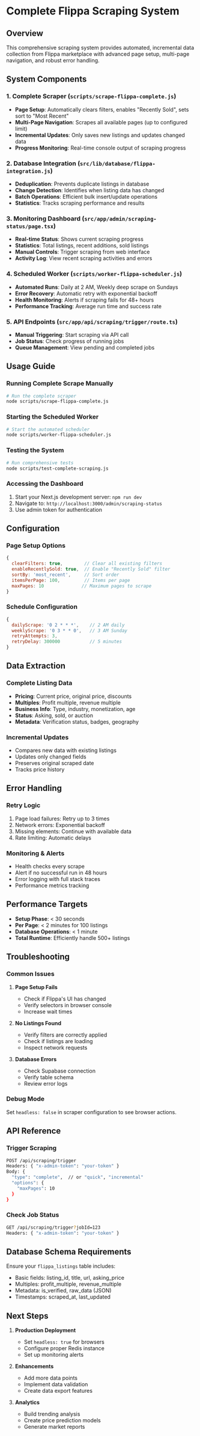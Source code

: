 # Complete Flippa Scraping System

## Overview
This comprehensive scraping system provides automated, incremental data collection from Flippa marketplace with advanced page setup, multi-page navigation, and robust error handling.

## System Components

### 1. Complete Scraper (`scripts/scrape-flippa-complete.js`)
- **Page Setup**: Automatically clears filters, enables "Recently Sold", sets sort to "Most Recent"
- **Multi-Page Navigation**: Scrapes all available pages (up to configured limit)
- **Incremental Updates**: Only saves new listings and updates changed data
- **Progress Monitoring**: Real-time console output of scraping progress

### 2. Database Integration (`src/lib/database/flippa-integration.js`)
- **Deduplication**: Prevents duplicate listings in database
- **Change Detection**: Identifies when listing data has changed
- **Batch Operations**: Efficient bulk insert/update operations
- **Statistics**: Tracks scraping performance and results

### 3. Monitoring Dashboard (`src/app/admin/scraping-status/page.tsx`)
- **Real-time Status**: Shows current scraping progress
- **Statistics**: Total listings, recent additions, sold listings
- **Manual Controls**: Trigger scraping from web interface
- **Activity Log**: View recent scraping activities and errors

### 4. Scheduled Worker (`scripts/worker-flippa-scheduler.js`)
- **Automated Runs**: Daily at 2 AM, Weekly deep scrape on Sundays
- **Error Recovery**: Automatic retry with exponential backoff
- **Health Monitoring**: Alerts if scraping fails for 48+ hours
- **Performance Tracking**: Average run time and success rate

### 5. API Endpoints (`src/app/api/scraping/trigger/route.ts`)
- **Manual Triggering**: Start scraping via API call
- **Job Status**: Check progress of running jobs
- **Queue Management**: View pending and completed jobs

## Usage Guide

### Running Complete Scrape Manually
```bash
# Run the complete scraper
node scripts/scrape-flippa-complete.js
```

### Starting the Scheduled Worker
```bash
# Start the automated scheduler
node scripts/worker-flippa-scheduler.js
```

### Testing the System
```bash
# Run comprehensive tests
node scripts/test-complete-scraping.js
```

### Accessing the Dashboard
1. Start your Next.js development server: `npm run dev`
2. Navigate to: `http://localhost:3000/admin/scraping-status`
3. Use admin token for authentication

## Configuration

### Page Setup Options
```javascript
{
  clearFilters: true,        // Clear all existing filters
  enableRecentlySold: true,  // Enable "Recently Sold" filter
  sortBy: 'most_recent',     // Sort order
  itemsPerPage: 100,         // Items per page
  maxPages: 10              // Maximum pages to scrape
}
```

### Schedule Configuration
```javascript
{
  dailyScrape: '0 2 * * *',    // 2 AM daily
  weeklyScrape: '0 3 * * 0',   // 3 AM Sunday
  retryAttempts: 3,
  retryDelay: 300000           // 5 minutes
}
```

## Data Extraction

### Complete Listing Data
- **Pricing**: Current price, original price, discounts
- **Multiples**: Profit multiple, revenue multiple
- **Business Info**: Type, industry, monetization, age
- **Status**: Asking, sold, or auction
- **Metadata**: Verification status, badges, geography

### Incremental Updates
- Compares new data with existing listings
- Updates only changed fields
- Preserves original scraped date
- Tracks price history

## Error Handling

### Retry Logic
1. Page load failures: Retry up to 3 times
2. Network errors: Exponential backoff
3. Missing elements: Continue with available data
4. Rate limiting: Automatic delays

### Monitoring & Alerts
- Health checks every scrape
- Alert if no successful run in 48 hours
- Error logging with full stack traces
- Performance metrics tracking

## Performance Targets

- **Setup Phase**: < 30 seconds
- **Per Page**: < 2 minutes for 100 listings
- **Database Operations**: < 1 minute
- **Total Runtime**: Efficiently handle 500+ listings

## Troubleshooting

### Common Issues

1. **Page Setup Fails**
   - Check if Flippa's UI has changed
   - Verify selectors in browser console
   - Increase wait times

2. **No Listings Found**
   - Verify filters are correctly applied
   - Check if listings are loading
   - Inspect network requests

3. **Database Errors**
   - Check Supabase connection
   - Verify table schema
   - Review error logs

### Debug Mode
Set `headless: false` in scraper configuration to see browser actions.

## API Reference

### Trigger Scraping
```bash
POST /api/scraping/trigger
Headers: { "x-admin-token": "your-token" }
Body: {
  "type": "complete",  // or "quick", "incremental"
  "options": {
    "maxPages": 10
  }
}
```

### Check Job Status
```bash
GET /api/scraping/trigger?jobId=123
Headers: { "x-admin-token": "your-token" }
```

## Database Schema Requirements

Ensure your `flippa_listings` table includes:
- Basic fields: listing_id, title, url, asking_price
- Multiples: profit_multiple, revenue_multiple
- Metadata: is_verified, raw_data (JSON)
- Timestamps: scraped_at, last_updated

## Next Steps

1. **Production Deployment**
   - Set `headless: true` for browsers
   - Configure proper Redis instance
   - Set up monitoring alerts

2. **Enhancements**
   - Add more data points
   - Implement data validation
   - Create data export features

3. **Analytics**
   - Build trending analysis
   - Create price prediction models
   - Generate market reports